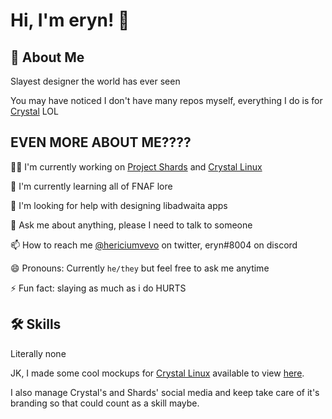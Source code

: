 
# Hi, I'm eryn! 👋


## 🚀 About Me
Slayest designer the world has ever seen

You may have noticed I don't have many repos myself, everything I do is for [Crystal](https://getcryst.al) LOL


## EVEN MORE ABOUT ME????
👩‍💻 I'm currently working on [Project Shards](https://github.com/github-shards) and [Crystal Linux](https://getcryst.al)

🧠 I'm currently learning all of FNAF lore

🤔 I'm looking for help with designing libadwaita apps

💬 Ask me about anything, please I need to talk to someone

📫 How to reach me [@hericiumvevo](https://twitter.com/hericiumVEVO) on twitter, eryn#8004 on discord

😄 Pronouns: Currently `he/they` but feel free to ask me anytime

⚡️ Fun fact: slaying as much as i do HURTS


## 🛠 Skills
Literally none

JK, I made some cool mockups for [Crystal Linux](https://getcryst.al) available to view [here](https://github.com/crystal-linux/demos-mockups).

I also manage Crystal's and Shards' social media and keep take care of it's branding so that could count as a skill maybe. 
